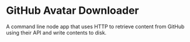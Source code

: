 # GitHub Avatar Downloader

A command line node app that uses HTTP to retrieve content from GitHub using their API and write contents to disk.

